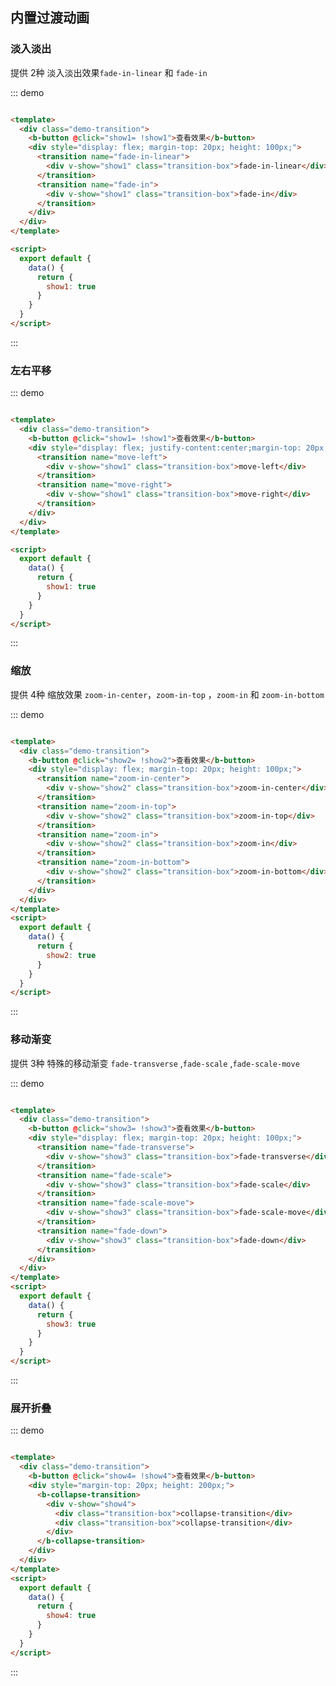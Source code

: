 ## 内置过渡动画

<div class="global-anchor">
  <b-anchor :scroll-offset="100">
    <b-anchor-link href="#dan-ru-dan-chu" title="淡入淡出"></b-anchor-link>
    <b-anchor-link href="#suo-fang" title="缩放"></b-anchor-link>
    <b-anchor-link href="#yi-dong-jian-bian" title="移动渐变"></b-anchor-link>
    <b-anchor-link href="#zhan-kai-zhe-die" title="展开折叠"></b-anchor-link>
  </b-anchor>
</div>

### 淡入淡出

提供 2种 淡入淡出效果`fade-in-linear` 和 `fade-in`

::: demo

```html

<template>
  <div class="demo-transition">
    <b-button @click="show1= !show1">查看效果</b-button>
    <div style="display: flex; margin-top: 20px; height: 100px;">
      <transition name="fade-in-linear">
        <div v-show="show1" class="transition-box">fade-in-linear</div>
      </transition>
      <transition name="fade-in">
        <div v-show="show1" class="transition-box">fade-in</div>
      </transition>
    </div>
  </div>
</template>

<script>
  export default {
    data() {
      return {
        show1: true
      }
    }
  }
</script>
```

:::

### 左右平移

::: demo

```html

<template>
  <div class="demo-transition">
    <b-button @click="show1= !show1">查看效果</b-button>
    <div style="display: flex; justify-content:center;margin-top: 20px; height: 100px;">
      <transition name="move-left">
        <div v-show="show1" class="transition-box">move-left</div>
      </transition>
      <transition name="move-right">
        <div v-show="show1" class="transition-box">move-right</div>
      </transition>
    </div>
  </div>
</template>

<script>
  export default {
    data() {
      return {
        show1: true
      }
    }
  }
</script>
```

:::

### 缩放

提供 4种 缩放效果 `zoom-in-center`，`zoom-in-top` ，`zoom-in` 和 `zoom-in-bottom`

::: demo

```html

<template>
  <div class="demo-transition">
    <b-button @click="show2= !show2">查看效果</b-button>
    <div style="display: flex; margin-top: 20px; height: 100px;">
      <transition name="zoom-in-center">
        <div v-show="show2" class="transition-box">zoom-in-center</div>
      </transition>
      <transition name="zoom-in-top">
        <div v-show="show2" class="transition-box">zoom-in-top</div>
      </transition>
      <transition name="zoom-in">
        <div v-show="show2" class="transition-box">zoom-in</div>
      </transition>
      <transition name="zoom-in-bottom">
        <div v-show="show2" class="transition-box">zoom-in-bottom</div>
      </transition>
    </div>
  </div>
</template>
<script>
  export default {
    data() {
      return {
        show2: true
      }
    }
  }
</script>
```

:::

### 移动渐变

提供 3种 特殊的移动渐变 `fade-transverse` ,`fade-scale` ,`fade-scale-move`

::: demo

```html

<template>
  <div class="demo-transition">
    <b-button @click="show3= !show3">查看效果</b-button>
    <div style="display: flex; margin-top: 20px; height: 100px;">
      <transition name="fade-transverse">
        <div v-show="show3" class="transition-box">fade-transverse</div>
      </transition>
      <transition name="fade-scale">
        <div v-show="show3" class="transition-box">fade-scale</div>
      </transition>
      <transition name="fade-scale-move">
        <div v-show="show3" class="transition-box">fade-scale-move</div>
      </transition>
      <transition name="fade-down">
        <div v-show="show3" class="transition-box">fade-down</div>
      </transition>
    </div>
  </div>
</template>
<script>
  export default {
    data() {
      return {
        show3: true
      }
    }
  }
</script>
```

:::

### 展开折叠

::: demo

```html

<template>
  <div class="demo-transition">
    <b-button @click="show4= !show4">查看效果</b-button>
    <div style="margin-top: 20px; height: 200px;">
      <b-collapse-transition>
        <div v-show="show4">
          <div class="transition-box">collapse-transition</div>
          <div class="transition-box">collapse-transition</div>
        </div>
      </b-collapse-transition>
    </div>
  </div>
</template>
<script>
  export default {
    data() {
      return {
        show4: true
      }
    }
  }
</script>
```

:::

